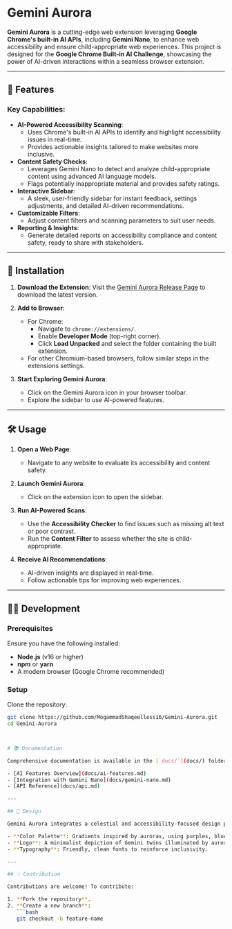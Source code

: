 # Gemini Aurora


**Gemini Aurora** is a cutting-edge web extension leveraging **Google Chrome's built-in AI APIs**, including **Gemini Nano**, to enhance web accessibility and ensure child-appropriate web experiences. This project is designed for the **Google Chrome Built-in AI Challenge**, showcasing the power of AI-driven interactions within a seamless browser extension.

---

## 🚀 Features

### Key Capabilities:
- **AI-Powered Accessibility Scanning**: 
   - Uses Chrome's built-in AI APIs to identify and highlight accessibility issues in real-time.
   - Provides actionable insights tailored to make websites more inclusive.
- **Content Safety Checks**: 
   - Leverages Gemini Nano to detect and analyze child-appropriate content using advanced AI language models.
   - Flags potentially inappropriate material and provides safety ratings.
- **Interactive Sidebar**: 
   - A sleek, user-friendly sidebar for instant feedback, settings adjustments, and detailed AI-driven recommendations.
- **Customizable Filters**: 
   - Adjust content filters and scanning parameters to suit user needs.
- **Reporting & Insights**: 
   - Generate detailed reports on accessibility compliance and content safety, ready to share with stakeholders.

---

## 🌈 Installation

1. **Download the Extension**:
   Visit the [Gemini Aurora Release Page](#) to download the latest version.

2. **Add to Browser**:
   - For Chrome:
     - Navigate to `chrome://extensions/`.
     - Enable **Developer Mode** (top-right corner).
     - Click **Load Unpacked** and select the folder containing the built extension.
   - For other Chromium-based browsers, follow similar steps in the extensions settings.

3. **Start Exploring Gemini Aurora**:
   - Click on the Gemini Aurora icon in your browser toolbar.
   - Explore the sidebar to use AI-powered features.

---

## 🛠️ Usage

1. **Open a Web Page**:
   - Navigate to any website to evaluate its accessibility and content safety.

2. **Launch Gemini Aurora**:
   - Click on the extension icon to open the sidebar.

3. **Run AI-Powered Scans**:
   - Use the **Accessibility Checker** to find issues such as missing alt text or poor contrast.
   - Run the **Content Filter** to assess whether the site is child-appropriate.

4. **Receive AI Recommendations**:
   - AI-driven insights are displayed in real-time.
   - Follow actionable tips for improving web experiences.

---

## 🧑‍💻 Development

### Prerequisites
Ensure you have the following installed:
- **Node.js** (v16 or higher)
- **npm** or **yarn**
- A modern browser (Google Chrome recommended)

### Setup
Clone the repository:
```bash
git clone https://github.com/MogammadShaqeelless16/Gemini-Aurora.git
cd Gemini-Aurora



# 📚 Documentation

Comprehensive documentation is available in the [`docs/`](docs/) folder. Highlights include:

- [AI Features Overview](docs/ai-features.md)
- [Integration with Gemini Nano](docs/gemini-nano.md)
- [API Reference](docs/api.md)

---

## 🎨 Design

Gemini Aurora integrates a celestial and accessibility-focused design philosophy:

- **Color Palette**: Gradients inspired by auroras, using purples, blues, and pinks.
- **Logo**: A minimalist depiction of Gemini twins illuminated by aurora lights.
- **Typography**: Friendly, clean fonts to reinforce inclusivity.

---

## 💡 Contribution

Contributions are welcome! To contribute:

1. **Fork the repository**.
2. **Create a new branch**:
   ```bash
   git checkout -b feature-name
